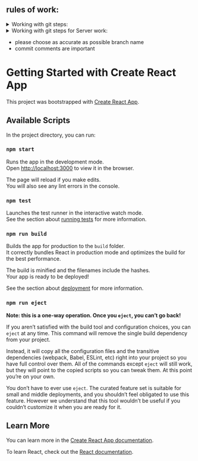 ## rules of work:
<details>
    <summary>Working with git steps:</summary>
    <ul>
        <li> GIT CLONE https://github.com/LinoyHi/R-Roth.git </li>
        <li> git checkout development</li>
        <li> git branch (name your branch) </li>
        <li> git checkout (your branch name) </li>
        <li> work on your branch </li>
        <li> git add .</li>
        <li> git commit -m "(write here shortly what did you do)" </li>
        <li> git checkout development </li>
        <li> git pull </li>
        <li> git checkout (your branch name) </li>
        <li> git merge development </li>
        <li> if there were no errors last command is: git push -u origin (your branch name) </li>
    </ul>
</details>

<details>
    <summary>Working with git steps for Server work:</summary>
    <ul>
        <li> GIT CLONE https://github.com/LinoyHi/R-Roth.git </li>
        <li> git checkout development</li>
        <li> git checkout server</li>
        <li> git branch (name your branch) </li>
        <li> git checkout (your branch name) </li>
        <li> work on your branch </li>
        <li> git add .</li>
        <li> git commit -m "(write here shortly what did you do)" </li>
        <li> git checkout server </li>
        <li> git pull </li>
        <li> git checkout (your branch name) </li>
        <li> git merge server </li>
        <li> if there were no errors / after error fix last command is: git push -u origin (your branch name) </li>
        <li> when server is ready to be used in development: git checkout development </li>
        <li> git pull </li>
        <li> git checkout server </li>
        <li> git merge development </li>
        <li> if there were no errors / after error fix last command is: git push -u origin server </li>
    </ul>
</details>

- please choose as accurate as possible branch name 
- commit comments are important

# Getting Started with Create React App

This project was bootstrapped with [Create React App](https://github.com/facebook/create-react-app).

## Available Scripts

In the project directory, you can run:

### `npm start`

Runs the app in the development mode.\
Open [http://localhost:3000](http://localhost:3000) to view it in the browser.

The page will reload if you make edits.\
You will also see any lint errors in the console.

### `npm test`

Launches the test runner in the interactive watch mode.\
See the section about [running tests](https://facebook.github.io/create-react-app/docs/running-tests) for more information.

### `npm run build`

Builds the app for production to the `build` folder.\
It correctly bundles React in production mode and optimizes the build for the best performance.

The build is minified and the filenames include the hashes.\
Your app is ready to be deployed!

See the section about [deployment](https://facebook.github.io/create-react-app/docs/deployment) for more information.

### `npm run eject`

**Note: this is a one-way operation. Once you `eject`, you can’t go back!**

If you aren’t satisfied with the build tool and configuration choices, you can `eject` at any time. This command will remove the single build dependency from your project.

Instead, it will copy all the configuration files and the transitive dependencies (webpack, Babel, ESLint, etc) right into your project so you have full control over them. All of the commands except `eject` will still work, but they will point to the copied scripts so you can tweak them. At this point you’re on your own.

You don’t have to ever use `eject`. The curated feature set is suitable for small and middle deployments, and you shouldn’t feel obligated to use this feature. However we understand that this tool wouldn’t be useful if you couldn’t customize it when you are ready for it.

## Learn More

You can learn more in the [Create React App documentation](https://facebook.github.io/create-react-app/docs/getting-started).

To learn React, check out the [React documentation](https://reactjs.org/).
